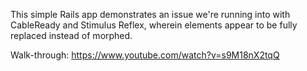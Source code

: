 This simple Rails app demonstrates an issue we're running into with CableReady and Stimulus Reflex, wherein elements appear to be fully replaced instead of morphed.

Walk-through: https://www.youtube.com/watch?v=s9M18nX2tqQ
